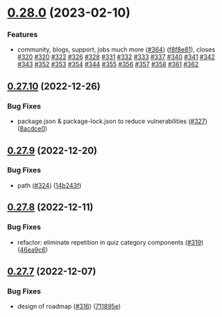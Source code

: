 # [0.28.0](https://github.com/thecyberworld/thecyberhub.org/compare/v0.27.10...v0.28.0) (2023-02-10)


### Features

* community, blogs, support, jobs much more ([#364](https://github.com/thecyberworld/thecyberhub.org/issues/364)) ([f8f8e81](https://github.com/thecyberworld/thecyberhub.org/commit/f8f8e8143e45fa15dcdec757ee652c625b403784)), closes [#320](https://github.com/thecyberworld/thecyberhub.org/issues/320) [#320](https://github.com/thecyberworld/thecyberhub.org/issues/320) [#322](https://github.com/thecyberworld/thecyberhub.org/issues/322) [#326](https://github.com/thecyberworld/thecyberhub.org/issues/326) [#328](https://github.com/thecyberworld/thecyberhub.org/issues/328) [#331](https://github.com/thecyberworld/thecyberhub.org/issues/331) [#332](https://github.com/thecyberworld/thecyberhub.org/issues/332) [#333](https://github.com/thecyberworld/thecyberhub.org/issues/333) [#337](https://github.com/thecyberworld/thecyberhub.org/issues/337) [#340](https://github.com/thecyberworld/thecyberhub.org/issues/340) [#341](https://github.com/thecyberworld/thecyberhub.org/issues/341) [#342](https://github.com/thecyberworld/thecyberhub.org/issues/342) [#343](https://github.com/thecyberworld/thecyberhub.org/issues/343) [#352](https://github.com/thecyberworld/thecyberhub.org/issues/352) [#353](https://github.com/thecyberworld/thecyberhub.org/issues/353) [#354](https://github.com/thecyberworld/thecyberhub.org/issues/354) [#344](https://github.com/thecyberworld/thecyberhub.org/issues/344) [#355](https://github.com/thecyberworld/thecyberhub.org/issues/355) [#356](https://github.com/thecyberworld/thecyberhub.org/issues/356) [#357](https://github.com/thecyberworld/thecyberhub.org/issues/357) [#358](https://github.com/thecyberworld/thecyberhub.org/issues/358) [#361](https://github.com/thecyberworld/thecyberhub.org/issues/361) [#362](https://github.com/thecyberworld/thecyberhub.org/issues/362)



## [0.27.10](https://github.com/thecyberworld/thecyberhub.org/compare/v0.27.9...v0.27.10) (2022-12-26)


### Bug Fixes

* package.json & package-lock.json to reduce vulnerabilities ([#327](https://github.com/thecyberworld/thecyberhub.org/issues/327)) ([8acdce0](https://github.com/thecyberworld/thecyberhub.org/commit/8acdce0b256e73b97df1ead06b6ad0b8e510e8da))



## [0.27.9](https://github.com/thecyberworld/thecyberhub.org/compare/v0.27.8...v0.27.9) (2022-12-20)


### Bug Fixes

* path ([#324](https://github.com/thecyberworld/thecyberhub.org/issues/324)) ([14b243f](https://github.com/thecyberworld/thecyberhub.org/commit/14b243fc49c915c319d11a78fff2b2d19731a387))



## [0.27.8](https://github.com/thecyberworld/thecyberhub.org/compare/v0.27.7...v0.27.8) (2022-12-11)


### Bug Fixes

* refactor: eliminate repetition in quiz category components ([#319](https://github.com/thecyberworld/thecyberhub.org/issues/319)) ([46ea9c6](https://github.com/thecyberworld/thecyberhub.org/commit/46ea9c6bfb1198ce8626f98f9d17b6feacdcdb7c))



## [0.27.7](https://github.com/thecyberworld/thecyberhub.org/compare/v0.27.6...v0.27.7) (2022-12-07)


### Bug Fixes

* design of roadmap ([#316](https://github.com/thecyberworld/thecyberhub.org/issues/316)) ([711895e](https://github.com/thecyberworld/thecyberhub.org/commit/711895e7e31cb4fddce55ce02855009b1219dd5c))



